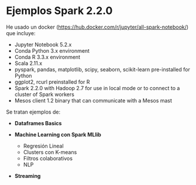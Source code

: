 # Ejemplos Spark 2.2.0

He usado un docker (https://hub.docker.com/r/jupyter/all-spark-notebook/) que incluye:

- Jupyter Notebook 5.2.x
- Conda Python 3.x environment
- Conda R 3.3.x environment
- Scala 2.11.x
- pyspark, pandas, matplotlib, scipy, seaborn, scikit-learn pre-installed for Python
- ggplot2, rcurl preinstalled for R
- Spark 2.2.0 with Hadoop 2.7 for use in local mode or to connect to a cluster of Spark workers
- Mesos client 1.2 binary that can communicate with a Mesos mast

Se tratan ejemplos de:

- **Dataframes Basics**

- **Machine Learning con Spark MLlib**
  * Regresión Lineal
  * Clusters con K-means
  * Filtros colaborativos
  * NLP

- **Streaming**
